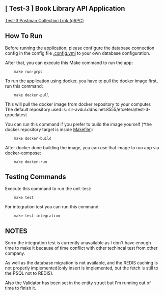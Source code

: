 ## [ Test-3 ] Book Library API Application

<a href="https://orange-moon-296181.postman.co/workspace/ETC~6af78728-9fca-43de-b5c7-7caeb249ff69/collection/63c3057096ae5eadc4a63276"> Test-3 Postman Collection Link (gRPC) </a>

<!-- HOW TO RUN -->
## How To Run
Before running the application, please configure the database connection config in the config file [.config.yml](.config.yml) to your own database configuration.

After that, you can execute this Make command to run the app: 
```
    make run-grpc
```

To run the application using docker, you have to pull the docker image first, run this command:
```
    make docker-pull
```
This will pull the docker image from docker repository to your computer. The default repository used is: sir-avdul.ddns.net:8555/etcetera/test-3-grpc:latest

You can run this command if you prefer to build the image yourself (*the docker repository target is inside [Makefile](Makefile)):
```
    make docker-build
```

After docker done building the image, you can use that image to run app via docker-compose:
```
    make docker-run
```
<!-- TESTING COMMANDS -->
## Testing Commands
Execute this command to run the unit-test:
```
    make test
```
For integration test you can run this command:
```
    make test-integration
```
## NOTES

Sorry the integration test is currently unavailable as I don't have enough time to make it because of time conflict with other techincal test from other company.

As well as the database migration is not available, and the REDIS caching is not properly implemented(only insert is implemented, but the fetch is still to the PSQL not to REDIS).

Also the Validator has been set in the entity struct but I'm running out of time to finish it.
